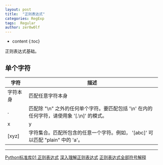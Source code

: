 ```yaml
---
layout: post
title:  "正则表达式"
categories: RegExp
tags:  Regular
author: zer0w0lf
---
```


* content
{:toc}

正则表达式基础。

## 单个字符

| 字符     | 描述                                                                                      |
|----------|-------------------------------------------------------------------------------------------|
| 字符本身 | 匹配任意字符本身                                                                          |
| .        | 匹配除 "\n" 之外的任何单个字符。要匹配包括 '\n' 在内的任何字符，请使用象 '[.\n]' 的模式。 |
| x|y      | 匹配 x 或 y。例如，'z|food' 能匹配 "z" 或 "food"。'(z|f)ood' 则匹配 "zood" 或 "food"。    |
| [xyz]    | 字符集合。匹配所包含的任意一个字符。例如， '[abc]' 可以匹配 "plain" 中的 'a'。            |

***

[Python标准库01 正则表达式](http://www.cnblogs.com/vamei/archive/2012/08/31/2661870.html)
[深入理解正则表达式](http://www.cnblogs.com/China3S/archive/2013/11/30/3451971.html)
[正则表达式全部符号解释](http://www.cnblogs.com/yirlin/archive/2006/04/12/373222.html)

